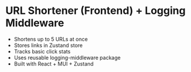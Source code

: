 # URL Shortener (Frontend) + Logging Middleware

- Shortens up to 5 URLs at once
- Stores links in Zustand store
- Tracks basic click stats
- Uses reusable logging-middleware package
- Built with React + MUI + Zustand
